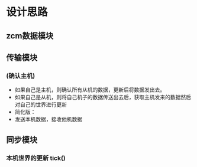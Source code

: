 # 设计思路

## zcm数据模块

## 传输模块

### (确认主机)

- 如果自己是主机，则确认所有从机的数据，更新后将数据发出去。
- 如果自己是从机，则将自己机子的数据传送出去后，获取主机发来的数据然后对自己的世界进行更新
- 简化版：
 - 发送本机数据，接收他机数据

## 同步模块

### 本机世界的更新 tick()
